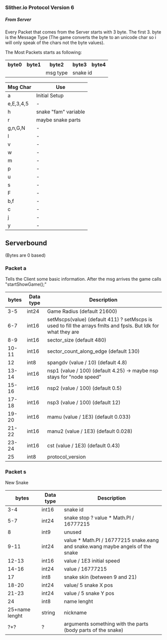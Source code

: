 ### Slither.io Protocol Version 6

##### From Server

Every Packet that comes from the Server starts with 3 byte. The first 3. byte is the Message Type (The game converts the byte to an unicode char so i will only speak of the chars not the byte values).

The Most Packets starts as following:

<table>
  <tr>
    <th>byte0</th>
     <th>byte1</th>
     <th>byte2</th>
     <th>byte3</th>
     <th>byte4</th>
   </tr>
   <tr>
    <td></td>
    <td></td>
     <td >msg type</td>
     <td colspan="2">snake id</td>
   </tr>
 </table>
 
 
 
|Msg Char|Use            |
|--------|---------------|
| a      | Initial Setup |
|e,E,3,4,5| -        |
|h       |snake "fam" variable|
|r       |maybe snake parts|
|g,n,G,N | -              |
|l       | -|
|v|-|
|w|-|
|m|-|
|p|-|
|u|-|
|s|-|
|F|-|
|b,f|-|
|c|-|
|j|-|
|y|-|


## Serverbound

(Bytes are 0 based)

### Packet a
Tells the Client some basic information. After the msg arrives the game calls "startShowGame();"

|bytes|Data type|Description
|-----|---------|---------
|3-5|int24|Game Radius (default 21600)
|6-7|int16|setMscps(value) (default 411) ? setMscps is used to fill the arrays fmlts and fpsls. But Idk for what they are
|8-9|int16|sector_size (default 480)
|10-11|int16|sector_count_along_edge (default 130)
|12|int8|spangdv (value / 10) (default 4.8)
|13-14|int16|nsp1 (value / 100) (default 4.25) -> maybe nsp stays for "node speed" 
|15-16|int16|nsp2 (value / 100) (default 0.5)
|17-18|int16|nsp3 (value / 100) (default 12)
|19-20|int16|mamu (value / 1E3) (default 0.033)
|21-22|int16|manu2 (value / 1E3) (default 0.028)
|23-24|int16|cst (value / 1E3) (default 0.43)
|25|int8|protocol_version


### Packet s
New Snake

|bytes|Data type|Description
|-----|---------|---------
|3-4|int16|snake id
|5-7|int24|snake stop ? value * Math.PI / 16777215
|8|int9|unused
|9-11|int24|value * Math.PI / 16777215 snake.eang and snake.wang maybe angels of the snake 
|12-13|int16|value / 1E3 initial speed
|14-16|int24|value / 16777215
|17|int8|snake skin (between 9 and 21) 
|18-20|int24|value/ 5  snake X pos
|21-23|int24|value / 5 snake Y pos
|24|int8|name lenght
|25+name lenght|string|nickname
|?+?|?|arguments something with the parts (body parts of the snake) 

